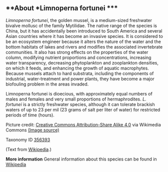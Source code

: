 **About *Limnoperna fortunei ***
-------------------------

*Limnoperna fortunei*, the golden mussel, is a medium-sized freshwater
bivalve mollusc of the family Mytilidae. The native range of the species
is China, but it has accidentally been introduced to South America and
several Asian countries where it has become an invasive species. It is
considered to be an ecosystem engineer because it alters the nature of
the water and the bottom habitats of lakes and rivers and modifies the
associated invertebrate communities. It also has strong effects on the
properties of the water column, modifying nutrient proportions and
concentrations, increasing water transparency, decreasing phytoplankton
and zooplankton densities, on which it feeds, and enhancing the growth
of aquatic macrophytes. Because mussels attach to hard substrata,
including the components of industrial, water-treatment and power
plants, they have become a major biofouling problem in the areas
invaded.

Limnoperna fortunei is dioecious, with approximately equal numbers of
males and females and very small proportions of hermaphrodites. *L. fortunei*
is a strictly freshwater species, although it can tolerate
brackish waters of up to 23 per mil (23 grams of salt per liter of
water) for restricted periods of time (hours).

Picture credit: [Creative Commons Attribution-Share Alike 4.0](https://creativecommons.org/licenses/by-sa/4.0) via Wikimedia Commons [(Image source)](https://en.wikipedia.org/wiki/File:Limnoperna_fortunei.jpg)

Taxonomy ID [356393](https://www.uniprot.org/taxonomy/356393)

(Text from [Wikipedia](https://en.wikipedia.org/).)

**More information**
General information about this species can be found in [Wikipedia](https://en.wikipedia.org/wiki/Limnoperna_fortunei)
